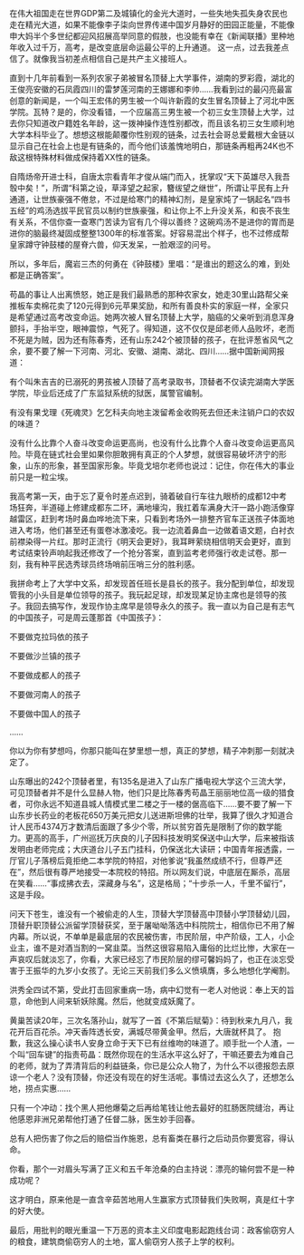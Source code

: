 

在伟大祖国走在世界GDP第二及城镇化的金光大道时，一些失地失孤失身农民也走在精光大道，如果不能像李子柒向世界传递中国岁月静好的田园正能量，不能像申大妈半个多世纪都迎风招展高举同意的假肢，也没能有幸在《新闻联播》里种地年收入过千万，高考，是改变底层命运最公平的上升通道。 这一点，过去我差点信了。就像我当初差点相信自己是共产主义接班人。

直到十几年前看到一系列农家子弟被冒名顶替上大学事件，湖南的罗彩霞，湖北的王俊亮安徽的石凤霞四川的雷梦莲河南的王娜娜和李帅……我看到过的最闪亮最富创意的新闻是，一个叫王宏伟的男生被一个叫许新霞的女生冒名顶替上了河北中医学院。瓦特？是的，你没看错，一个应届高三男生被一个初三女生顶替上大学，过去你只知道改户籍姓名年龄，这一拨神操作连性别都改，而且该名初三女生顺利地大学本科毕业了。想想这根能颠覆你性别观的链条，过去社会哥总爱戴根大金链以显示自己在社会上也是有链条的，而今他们该羞愧地明白，那链条再粗再24K也不敌这根特殊材料做成保持着XX性的链条。

自隋炀帝开进士科，自唐太宗看青年才俊从端门而入，抚掌叹“天下英雄尽入我吾彀中矣！”，所谓“科第之设，草泽望之起家，簪绂望之继世”，所谓让平民有上升通道，让世族豪强不倦怠，不过是给寒门的精神幻剂，是皇家炖了一锅起名“四书五经”的鸡汤选拔平民官员以制约世族豪强，和让你上不上升没关系，和丧不丧生有关系，不信你查一查寒门苦读为官有几个得以善终？这碗鸡汤不是进你的胃而是进你的脑最终凝固成整整1300年的标准答案。好容易混出个样子，也不过修成帮皇家蹲守钟鼓楼的屋脊六兽，仰天发呆，一脸艰涩的问号。

所以，多年后，魔岩三杰的何勇在《钟鼓楼》里唱：“是谁出的题这么的难，到处都是正确答案”。

苟晶的事让人出离愤怒，她正是我们最熟悉的那种农家女，她走30里山路帮父亲推板车卖棉花卖了120元得到6元苹果奖励，和所有善良朴实的家庭一样，全家只是希望通过高考改变命运。她两次被人冒名顶替上大学，脑癌的父亲听到消息浑身颤抖，手抬半空，眼神震惊，气死了。得知道，这不仅仅是邱老师人品败坏，老而不死是为贼，因为还有陈春秀，还有山东242个被顶替的孩子，在批评葱省风气之余，要不要了解一下河南、河北、安徽、湖南、湖北、四川……据中国新闻网报道：

有个叫朱吉吉的已溺死的男孩被人顶替了高考录取书，顶替者不仅读完湖南大学医学院，毕业后还成了广东监狱系统的狱医，属警官编制。

有没有果戈理《死魂灵》乞乞科夫向地主泼留希金收购死去但还未注销户口的农奴的味道？

没有什么比靠个人奋斗改变命运更高尚，也没有什么比靠个人奋斗改变命运更高风险。毕竟在链式社会里如果你胆敢拥有真正的个人梦想，就很容易破坏济宁的形象，山东的形象，甚至国家形象。毕竟戈培尔老师也说过：记住，你在伟大的事业前只是一粒尘埃。

我高考第一天，由于忘了夏令时差点迟到，骑着破自行车往九眼桥的成都12中考场狂奔，半道碰上修建成都东二环，满地壕沟，我扛着车满身大汗一路小跑活像穿越雷区，赶到考场时鼻血哗地流下来，只看到考场外一排整齐官车正送孩子体面地进入考场，他们甚至还有蛋卷冰激凌吃。我一边流着鼻血一边做着语文题，白衬衣前襟染得一片红。那时正流行《明天会更好》，我耳畔萦绕相信明天会更好，直到考试结束铃声响起我还修改了一个抢分答案，直到监考老师强行收走试卷。那一刻，我有种平民选秀球员终场哨前压哨三分的胜利感。

我拼命考上了大学中文系，却发现首任班长是县长的孩子。我分配到单位，却发现管我的小头目是单位领导的孩子。我玩起足球，却发现某足协主席也是领导的孩子。我回去搞写作，发现作协主席早是领导永久的孩子。我一直以为自己是有志气的中国孩子，可是周云蓬那首《中国孩子》：

不要做克拉玛依的孩子

不要做沙兰镇的孩子

不要做成都人的孩子

不要做河南人的孩子

不要做中国人的孩子

……

你以为你有梦想吗，你那只能叫在梦里想一想，真正的梦想，精子冲刺那一刻就决定了。

山东曝出的242个顶替者里，有135名是进入了山东广播电视大学这个三流大学，可见顶替者并不是什么显赫人物，他们只是比陈春秀苟晶王丽丽地位高一级的猎食者，可你永远不知道县城人情模式里二楼之于一楼的倨高临下……要不要了解一下山东步长药业的老板花650万美元把女儿送进斯坦佛的壮举，我算了很久才知道合计人民币4374万才数清后面跟了多少个零，所以贫穷首先是限制了你的数学能力。更高的高手，广州巡抚万庆良的儿子因科技发明奖保送中山大学，后来被指该发明由老师完成；大庆道台儿子五门挂科，仍保送北大读研；中国青年报透露，一厅官儿子落榜后竟拒绝二本学院的特招，对他爹说“我虽然成绩不行，但尊严还在”，然后很有尊严地接受一本院校的特招。所以网友们说，中底层在厮杀，高层在笑看……“事成拂衣去，深藏身与名”，这是格局；“十步杀一人，千里不留行”，这是手段。

问天下苍生，谁没有一个被偷走的人生，顶替大学顶替高中顶替小学顶替幼儿园，顶替升职顶替公派留学顶替获奖，至于屠呦呦落选中科院院士，相信你已不用了解内幕。所以说，不单单是最底层的农民被伤害，市民阶层，中产阶级，工人，小企业主，谁不是对酒当割的一窝韭菜。当然这很容易陷入庸俗的比烂比惨，大家在一声哀叹后就淡忘了，你看，大家已经忘了市民阶层的缪可馨妈妈了，也正在淡忘受害于王振华的九岁小女孩了。无论三天前我们多么义愤填膺，多么地想化学阉割。

洪秀全四试不第，受此打击回家重病一场，病中幻觉有一老人对他说：奉上天的旨意，命他到人间来斩妖除魔。然后，他就变成妖魔了。

黄巢苦读20年，三次名落孙山，就写了一首《不第后赋菊》：待到秋来九月八，我花开后百花杀。冲天香阵透长安，满城尽带黄金甲。然后，大唐就杯具了。 抱歉，我这么操心读书人安身立命于天下已有丝维吻的味道了。顺手批一个人渣，一个叫“回车键”的指责苟晶：既然你现在的生活水平这么好了，干嘛还要去为难自己的老师，就为了弄清背后的利益链条，你已是公众人物了，为什么不以德报怨去原谅一个老人？没有顶替，你还没有现在的好生活呢。事情过去这么久了，还想怎么地，捞点实惠……

只有一个冲动：找个黑人把他爆菊之后再给笔钱让他去最好的肛肠医院缝治，再让他感恩非洲兄弟帮他打通了任督二脉，医生妙手回春。

总有人把伤害了你之后的赔偿当作施恩，总有畜类在暴行之后动员你要宽容，得认命。

你看，那个一对眉头写满了正义和五千年沧桑的白主持说：漂亮的输何尝不是一种成功呢？

这才明白，原来他是一直含辛茹苦地用人生赢家方式顶替我们失败啊，真是红十字的好大使。

最后，用批判的眼光重温一下万恶的资本主义印度电影起跑线台词：政客偷窃穷人的粮食，建筑商偷窃穷人的土地，富人偷窃穷人孩子上学的权利。  
